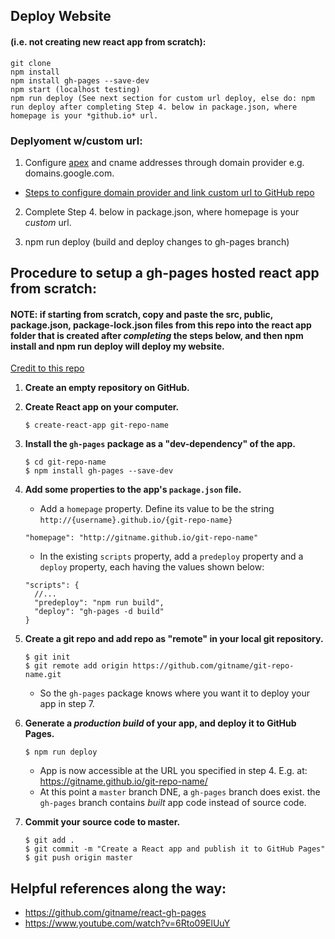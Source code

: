 ## Deploy Website 
#### (i.e. not creating new react app from scratch):
```
git clone
npm install
npm install gh-pages --save-dev
npm start (localhost testing)
npm run deploy (See next section for custom url deploy, else do: npm run deploy after completing Step 4. below in package.json, where homepage is your *github.io* url.
```
### Deplyoment w/custom url:

1. Configure [apex](https://docs.github.com/en/pages/configuring-a-custom-domain-for-your-github-pages-site/about-custom-domains-and-github-pages#using-an-apex-domain-for-your-github-pages-site) and cname addresses through domain provider e.g. domains.google.com.
- [Steps to configure domain provider and link custom url to GitHub repo](https://docs.github.com/en/pages/configuring-a-custom-domain-for-your-github-pages-site/managing-a-custom-domain-for-your-github-pages-site#configuring-a-subdomain)

2. Complete Step 4. below in package.json, where homepage is your *custom* url.

3. npm run deploy (build and deploy changes to gh-pages branch)


## Procedure to setup a gh-pages hosted react app from scratch:
#### NOTE: if starting from scratch, copy and paste the src, public, package.json, package-lock.json files from this repo into the react app folder that is created after *completing* the steps below, and then npm install and npm run deploy will deploy my website.

[Credit to this repo](https://github.com/gitname/react-gh-pages/blob/master/README.md)

1. **Create an empty repository on GitHub.**
2. **Create React app on your computer.**
    ```
    $ create-react-app git-repo-name
    ```
3. **Install the `gh-pages` package as a "dev-dependency" of the app.**
    ```
    $ cd git-repo-name
    $ npm install gh-pages --save-dev
    ```
4. **Add some properties to the app's `package.json` file.**

    * Add a `homepage` property. Define its value to be the string `http://{username}.github.io/{git-repo-name}`
    ```
    "homepage": "http://gitname.github.io/git-repo-name"
    ```
    * In the existing `scripts` property, add a `predeploy` property and a `deploy` property, each having the values shown below:
    ```
    "scripts": {
      //...
      "predeploy": "npm run build",
      "deploy": "gh-pages -d build"
    }
    ```
5. **Create a git repo and add repo as "remote" in your local git repository.**
    ```
    $ git init
    $ git remote add origin https://github.com/gitname/git-repo-name.git
    ```
    * So the `gh-pages` package knows where you want it to deploy your app in step 7.
6. **Generate a *production build* of your app, and deploy it to GitHub Pages.**
    ```
    $ npm run deploy
    ```
    * App is now accessible at the URL you specified in step 4. E.g. at: https://gitname.github.io/git-repo-name/
    * At this point a `master` branch DNE, a `gh-pages` branch does exist. the `gh-pages` branch contains *built* app code instead of source code.
7. **Commit your source code to master.**
    ```
    $ git add .
    $ git commit -m "Create a React app and publish it to GitHub Pages"
    $ git push origin master
    ```
    
 ## Helpful references along the way:
 - https://github.com/gitname/react-gh-pages
 - https://www.youtube.com/watch?v=6Rto09ElUuY
